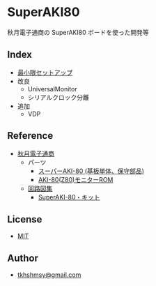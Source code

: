 # SuperAKI80

秋月電子通商の SuperAKI80 ボードを使った開発等

## Index
- [最小限セットアップ](./setup/README.md)
- 改良
  - UniversalMonitor
  - シリアルクロック分離
- 追加
  - VDP

## Reference
- [秋月電子通商](https://akizukidenshi.com/catalog/default.aspx)
  - パーツ
    - [スーパーAKI-80 (基板単体、保守部品)](https://akizukidenshi.com/catalog/g/g111324/)
    - [AKI-80(Z80)モニターROM](https://akizukidenshi.com/catalog/g/g117738/)
  - [回路図集](https://akizukidenshi.com/catalog/pages/kairo.aspx)
    - [SuperAKI-80・キット](https://akizukidenshi.com/img/contents/kairo/%E3%83%87%E3%83%BC%E3%82%BF/%E3%83%9E%E3%82%A4%E3%82%B3%E3%83%B3%E9%96%A2%E4%BF%82/A003_SuperAKI-80.pdf)

## License
- [MIT](./LICENSE)

## Author
- [tkhshmsy@gmail.com](tkhsmsy@gmail.com)